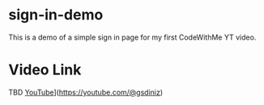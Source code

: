 # sign-in-demo
This is a demo of a simple sign in page for my first CodeWithMe YT video. 

# Video Link
TBD
[YouTube](https://img.shields.io/badge/YouTube-%23FF0000.svg?logo=YouTube&logoColor=white)](https://youtube.com/@gsdiniz) 
